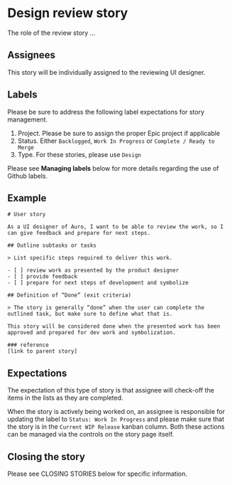 # Design review story

The role of the review story ... 

## Assignees

This story will be individually assigned to the reviewing UI designer. 

## Labels

Please be sure to address the following label expectations for story management. 

1. Project. Please be sure to assign the proper Epic project if applicable
1. Status. Either `Backlogged`, `Work In Progress` or `Complete / Ready to Merge`
1. Type. For these stories, please use `Design`

Please see **Managing labels** below for more details regarding the use of Github labels. 

## Example 

```
# User story

As a UI designer of Auro, I want to be able to review the work, so I can give feedback and prepare for next steps.

## Outline subtasks or tasks

> List specific steps required to deliver this work.

- [ ] review work as presented by the product designer 
- [ ] provide feedback
- [ ] prepare for next steps of development and symbolize 

## Definition of “Done” (exit criteria)

> The story is generally “done” when the user can complete the outlined task, but make sure to define what that is.

This story will be considered done when the presented work has been approved and prepared for dev work and symbolization. 

### reference
[link to parent story]
```

## Expectations

The expectation of this type of story is that assignee will check-off the items in the lists as they are completed. 

When the story is actively being worked on, an assignee is responsible for updating the label to `Status: Work In Progress` and please make sure that the story is in the `Current WIP Release` kanban column. Both these actions can be managed via the controls on the story page itself. 

## Closing the story

Please see CLOSING STORIES below for specific information.
